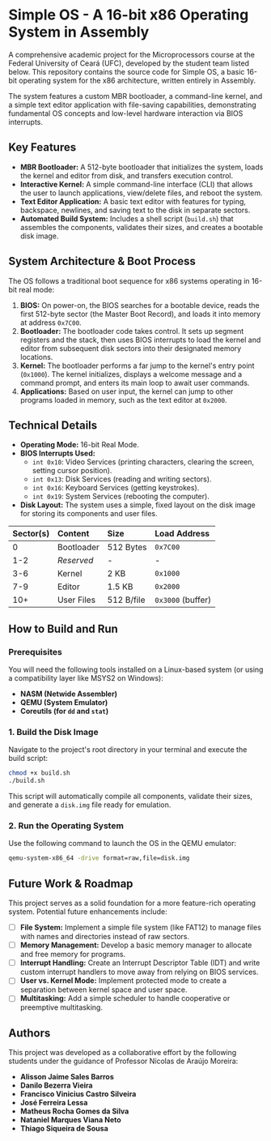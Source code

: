 # Simple OS - A 16-bit x86 Operating System in Assembly

A comprehensive academic project for the Microprocessors course at the Federal University of Ceará (UFC), developed by the student team listed below. This repository contains the source code for Simple OS, a basic 16-bit operating system for the x86 architecture, written entirely in Assembly.

The system features a custom MBR bootloader, a command-line kernel, and a simple text editor application with file-saving capabilities, demonstrating fundamental OS concepts and low-level hardware interaction via BIOS interrupts.

## Key Features

- **MBR Bootloader:** A 512-byte bootloader that initializes the system, loads the kernel and editor from disk, and transfers execution control.
- **Interactive Kernel:** A simple command-line interface (CLI) that allows the user to launch applications, view/delete files, and reboot the system.
- **Text Editor Application:** A basic text editor with features for typing, backspace, newlines, and saving text to the disk in separate sectors.
- **Automated Build System:** Includes a shell script (`build.sh`) that assembles the components, validates their sizes, and creates a bootable disk image.

## System Architecture & Boot Process

The OS follows a traditional boot sequence for x86 systems operating in 16-bit real mode:

1.  **BIOS:** On power-on, the BIOS searches for a bootable device, reads the first 512-byte sector (the Master Boot Record), and loads it into memory at address `0x7C00`.
2.  **Bootloader:** The bootloader code takes control. It sets up segment registers and the stack, then uses BIOS interrupts to load the kernel and editor from subsequent disk sectors into their designated memory locations.
3.  **Kernel:** The bootloader performs a far jump to the kernel's entry point (`0x1000`). The kernel initializes, displays a welcome message and a command prompt, and enters its main loop to await user commands.
4.  **Applications:** Based on user input, the kernel can jump to other programs loaded in memory, such as the text editor at `0x2000`.

## Technical Details

- **Operating Mode:** 16-bit Real Mode.
- **BIOS Interrupts Used:**
  - `int 0x10`: Video Services (printing characters, clearing the screen, setting cursor position).
  - `int 0x13`: Disk Services (reading and writing sectors).
  - `int 0x16`: Keyboard Services (getting keystrokes).
  - `int 0x19`: System Services (rebooting the computer).
- **Disk Layout:** The system uses a simple, fixed layout on the disk image for storing its components and user files.

| Sector(s) | Content        | Size        | Load Address |
|:----------|:---------------|:------------|:-------------|
| 0         | Bootloader     | 512 Bytes   | `0x7C00`     |
| 1-2       | *Reserved* | -           | -            |
| 3-6       | Kernel         | 2 KB        | `0x1000`     |
| 7-9       | Editor         | 1.5 KB      | `0x2000`     |
| 10+       | User Files     | 512 B/file  | `0x3000` (buffer) |

## How to Build and Run

### Prerequisites
You will need the following tools installed on a Linux-based system (or using a compatibility layer like MSYS2 on Windows):
- **NASM (Netwide Assembler)**
- **QEMU (System Emulator)**
- **Coreutils (for `dd` and `stat`)**

### 1. Build the Disk Image
Navigate to the project's root directory in your terminal and execute the build script:
```bash
chmod +x build.sh
./build.sh
```
This script will automatically compile all components, validate their sizes, and generate a `disk.img` file ready for emulation.

### 2. Run the Operating System
Use the following command to launch the OS in the QEMU emulator:
```bash
qemu-system-x86_64 -drive format=raw,file=disk.img
```

## Future Work & Roadmap

This project serves as a solid foundation for a more feature-rich operating system. Potential future enhancements include:

- [ ] **File System:** Implement a simple file system (like FAT12) to manage files with names and directories instead of raw sectors.
- [ ] **Memory Management:** Develop a basic memory manager to allocate and free memory for programs.
- [ ] **Interrupt Handling:** Create an Interrupt Descriptor Table (IDT) and write custom interrupt handlers to move away from relying on BIOS services.
- [ ] **User vs. Kernel Mode:** Implement protected mode to create a separation between kernel space and user space.
- [ ] **Multitasking:** Add a simple scheduler to handle cooperative or preemptive multitasking.

## Authors

This project was developed as a collaborative effort by the following students under the guidance of Professor Nícolas de Araújo Moreira:

- **Alisson Jaime Sales Barros**
- **Danilo Bezerra Vieira**
- **Francisco Vinicius Castro Silveira**
- **José Ferreira Lessa**
- **Matheus Rocha Gomes da Silva**
- **Nataniel Marques Viana Neto**
- **Thiago Siqueira de Sousa**
